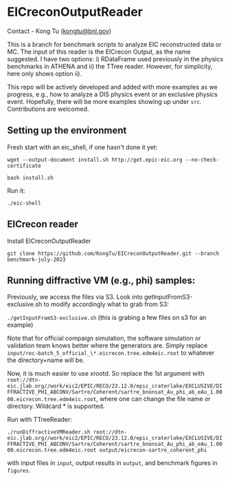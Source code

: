 # EICreconOutputReader

Contact - Kong Tu (kongtu@bnl.gov)

This is a branch for benchmark scripts to analyze EIC reconstructed data or MC. The input of this reader is the EICrecon Output, as the name suggested. I have two options: i) RDataFrame used previously in the physics benchmarks in ATHENA and ii) the TTree reader. However, for simplicity, here only shows option ii).

This repo will be actively developed and added with more examples as we progress, e.g., how to analyze a DIS physics event or an exclusive physics event. Hopefully, there will be more examples showing up under `src`. Contributions are welcomed. 


## Setting up the environment

Fresh start with an eic_shell, if one hasn't done it yet:

```
wget --output-document install.sh http://get.epic-eic.org --no-check-certificate
	
bash install.sh
```

Run it:

```./eic-shell```

## EICrecon reader

Install EICreconOutputReader

```git clone https://github.com/KongTu/EICreconOutputReader.git --branch benchmark-july-2023```

## Running diffractive VM (e.g., phi) samples:

Previously, we access the files via S3.
Look into getInputFromS3-exclusive.sh to modify accordingly what to grab from S3:

```./getInputFromS3-exclusive.sh``` (this is grabing a few files on s3 for an example)

Note that for official compaign simulation, the software simulation or validation team knows better where the generators are. Simply replace `input/rec-batch_5_official_\*.eicrecon.tree.edm4eic.root` to whatever the directory+name will be.

Now, it is much easier to use xrootd. So replace the 1st argument with 
```root://dtn-eic.jlab.org//work/eic2/EPIC/RECO/23.12.0/epic_craterlake/EXCLUSIVE/DIFFRACTIVE_PHI_ABCONV/Sartre/Coherent/sartre_bnonsat_Au_phi_ab_eAu_1.0000.eicrecon.tree.edm4eic.root```, where one can change the file name or directory. Wildcard * is supported.

Run with TTreeReader:

```./runDiffractiveVMReader.sh root://dtn-eic.jlab.org//work/eic2/EPIC/RECO/23.12.0/epic_craterlake/EXCLUSIVE/DIFFRACTIVE_PHI_ABCONV/Sartre/Coherent/sartre_bnonsat_Au_phi_ab_eAu_1.0000.eicrecon.tree.edm4eic.root output/eicrecon-sartre_coherent_phi```

with input files in `input`, output results in `output`, and benchmark figures in `figures`.
